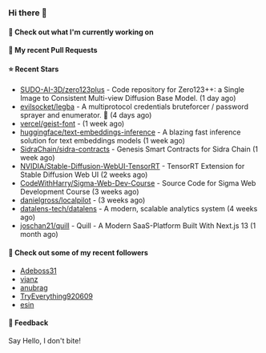 ### Hi there 👋

#### 👷 Check out what I'm currently working on

#### 🔨 My recent Pull Requests


#### ⭐ Recent Stars

- [SUDO-AI-3D/zero123plus](https://github.com/SUDO-AI-3D/zero123plus) - Code repository for Zero123&#43;&#43;: a Single Image to Consistent Multi-view Diffusion Base Model. (1 day ago)
- [evilsocket/legba](https://github.com/evilsocket/legba) - A multiprotocol credentials bruteforcer / password sprayer and enumerator.  🥷 (4 days ago)
- [vercel/geist-font](https://github.com/vercel/geist-font) -  (1 week ago)
- [huggingface/text-embeddings-inference](https://github.com/huggingface/text-embeddings-inference) - A blazing fast inference solution for text embeddings models (1 week ago)
- [SidraChain/sidra-contracts](https://github.com/SidraChain/sidra-contracts) - Genesis Smart Contracts for Sidra Chain (1 week ago)
- [NVIDIA/Stable-Diffusion-WebUI-TensorRT](https://github.com/NVIDIA/Stable-Diffusion-WebUI-TensorRT) - TensorRT Extension for Stable Diffusion Web UI (2 weeks ago)
- [CodeWithHarry/Sigma-Web-Dev-Course](https://github.com/CodeWithHarry/Sigma-Web-Dev-Course) - Source Code for Sigma Web Development Course (3 weeks ago)
- [danielgross/localpilot](https://github.com/danielgross/localpilot) -  (3 weeks ago)
- [datalens-tech/datalens](https://github.com/datalens-tech/datalens) - A modern, scalable analytics system (4 weeks ago)
- [joschan21/quill](https://github.com/joschan21/quill) - Quill - A Modern SaaS-Platform Built With Next.js 13 (1 month ago)

#### 👯 Check out some of my recent followers

- [Adeboss31](https://github.com/Adeboss31)
- [vjanz](https://github.com/vjanz)
- [anubrag](https://github.com/anubrag)
- [TryEverything920609](https://github.com/TryEverything920609)
- [esin](https://github.com/esin)

#### 💬 Feedback

Say Hello, I don't bite!